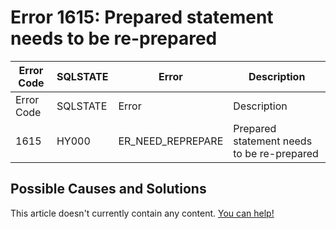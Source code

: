 
# Error 1615: Prepared statement needs to be re-prepared


| Error Code | SQLSTATE | Error | Description |
| --- | --- | --- | --- |
| Error Code | SQLSTATE | Error | Description |
| 1615 | HY000 | ER_NEED_REPREPARE | Prepared statement needs to be re-prepared |




## Possible Causes and Solutions


This article doesn't currently contain any content. [You can help!](/kb/en/writing-and-editing-knowledge-base-articles/)

